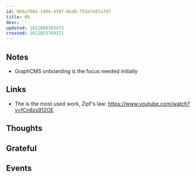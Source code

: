 ```yaml
---
id: 066a7684-1494-439f-8ed0-753e7e07a74f
title: 09
desc: ''
updated: 1612889383473
created: 1612853769321
---
```


## Notes

- GraphCMS onboarding is the focus needed initially

## Links

- The is the most used work, Zipf's law:
  https://www.youtube.com/watch?v=fCn8zs912OE

## Thoughts

## Grateful

## Events
